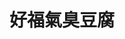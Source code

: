 ---
title: "好福氣臭豆腐"
description: "好福氣臭豆腐"
layout: shop
keywords:
  - 美食競賽
  - 台灣美食
  - 美食精選
datePublished: "2025-06-30"
dateModified: "2025-07-02"
city: "高雄市"
district: "左營區"
address: "高雄市左營區裕誠路南屏路"
phone: ""
geo: "22.666020047832873, 120.29934782534471"
google_map: "https://maps.app.goo.gl/x8yfcqZSwZxozBhZ7"
footinder: ""
official: ""
award:
  - name: "夜市王"
    year: "2024"
    entries:
      - nightMarket: "瑞豐夜市"
        food_type: "臭豆腐"
        rank: "第七名"

---